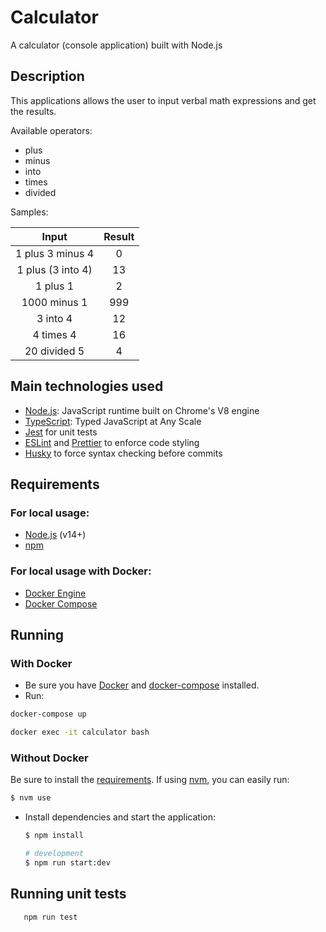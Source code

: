 # Calculator
A calculator (console application) built with Node.js

## Description
This applications allows the user to input verbal math expressions and get the results.

Available operators:
- plus
- minus
- into
- times
- divided

Samples:

|       Input       | Result |
|:-----------------:|:------:|
| 1 plus 3 minus 4  | 0      |
| 1 plus (3 into 4) | 13     |
| 1 plus 1          | 2      |
| 1000 minus 1      | 999    |
| 3 into 4          | 12     |
| 4 times 4         | 16     |
| 20 divided 5      | 4      |

## Main technologies used

- [Node.js](https://nodejs.org/en): JavaScript runtime built on Chrome's V8 engine
- [TypeScript](https://www.typescriptlang.org): Typed JavaScript at Any Scale
- [Jest](https://jestjs.io) for unit tests
- [ESLint](https://eslint.org) and [Prettier](https://prettier.io) to enforce code styling
- [Husky](https://github.com/typicode/husky) to force syntax checking before commits

## Requirements

### For local usage:

- [Node.js](https://nodejs.org) (v14+)
- [npm](https://www.npmjs.com)

### For local usage with Docker:

- [Docker Engine](https://docs.docker.com/install)
- [Docker Compose](https://docs.docker.com/compose/install)

## Running

### With Docker

- Be sure you have [Docker](https://docs.docker.com/get-docker) and [docker-compose](https://docs.docker.com/compose) installed.
- Run:

```bash
docker-compose up
```

```bash
docker exec -it calculator bash
```

### Without Docker

Be sure to install the [requirements](#requirements).
If using [nvm](github.com/nvm-sh/nvm), you can easily run:
  ```bash
  $ nvm use
  ```

- Install dependencies and start the application:
  ```bash
  $ npm install

  # development
  $ npm run start:dev
  ```

## Running unit tests

```bash
   npm run test
```